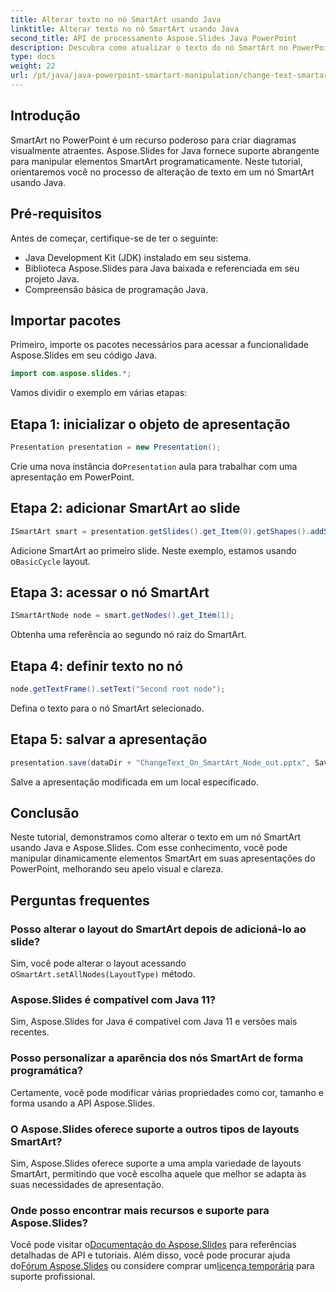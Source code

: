 ```yaml
---
title: Alterar texto no nó SmartArt usando Java
linktitle: Alterar texto no nó SmartArt usando Java
second_title: API de processamento Aspose.Slides Java PowerPoint
description: Descubra como atualizar o texto do nó SmartArt no PowerPoint usando Java com Aspose.Slides, aprimorando a personalização da apresentação.
type: docs
weight: 22
url: /pt/java/java-powerpoint-smartart-manipulation/change-text-smartart-node-java/
---
```

## Introdução
SmartArt no PowerPoint é um recurso poderoso para criar diagramas visualmente atraentes. Aspose.Slides for Java fornece suporte abrangente para manipular elementos SmartArt programaticamente. Neste tutorial, orientaremos você no processo de alteração de texto em um nó SmartArt usando Java.
## Pré-requisitos
Antes de começar, certifique-se de ter o seguinte:
- Java Development Kit (JDK) instalado em seu sistema.
- Biblioteca Aspose.Slides para Java baixada e referenciada em seu projeto Java.
- Compreensão básica de programação Java.

## Importar pacotes
Primeiro, importe os pacotes necessários para acessar a funcionalidade Aspose.Slides em seu código Java.
```java
import com.aspose.slides.*;
```
Vamos dividir o exemplo em várias etapas:
## Etapa 1: inicializar o objeto de apresentação
```java
Presentation presentation = new Presentation();
```
 Crie uma nova instância do`Presentation` aula para trabalhar com uma apresentação em PowerPoint.
## Etapa 2: adicionar SmartArt ao slide
```java
ISmartArt smart = presentation.getSlides().get_Item(0).getShapes().addSmartArt(10, 10, 400, 300, SmartArtLayoutType.BasicCycle);
```
 Adicione SmartArt ao primeiro slide. Neste exemplo, estamos usando o`BasicCycle` layout.
## Etapa 3: acessar o nó SmartArt
```java
ISmartArtNode node = smart.getNodes().get_Item(1);
```
Obtenha uma referência ao segundo nó raiz do SmartArt.
## Etapa 4: definir texto no nó
```java
node.getTextFrame().setText("Second root node");
```
Defina o texto para o nó SmartArt selecionado.
## Etapa 5: salvar a apresentação
```java
presentation.save(dataDir + "ChangeText_On_SmartArt_Node_out.pptx", SaveFormat.Pptx);
```
Salve a apresentação modificada em um local especificado.

## Conclusão
Neste tutorial, demonstramos como alterar o texto em um nó SmartArt usando Java e Aspose.Slides. Com esse conhecimento, você pode manipular dinamicamente elementos SmartArt em suas apresentações do PowerPoint, melhorando seu apelo visual e clareza.
## Perguntas frequentes
### Posso alterar o layout do SmartArt depois de adicioná-lo ao slide?
 Sim, você pode alterar o layout acessando o`SmartArt.setAllNodes(LayoutType)` método.
### Aspose.Slides é compatível com Java 11?
Sim, Aspose.Slides for Java é compatível com Java 11 e versões mais recentes.
### Posso personalizar a aparência dos nós SmartArt de forma programática?
Certamente, você pode modificar várias propriedades como cor, tamanho e forma usando a API Aspose.Slides.
### O Aspose.Slides oferece suporte a outros tipos de layouts SmartArt?
Sim, Aspose.Slides oferece suporte a uma ampla variedade de layouts SmartArt, permitindo que você escolha aquele que melhor se adapta às suas necessidades de apresentação.
### Onde posso encontrar mais recursos e suporte para Aspose.Slides?
 Você pode visitar o[Documentação do Aspose.Slides](https://reference.aspose.com/slides/java/) para referências detalhadas de API e tutoriais. Além disso, você pode procurar ajuda do[Fórum Aspose.Slides](https://forum.aspose.com/c/slides/11) ou considere comprar um[licença temporária](https://purchase.aspose.com/temporary-license/) para suporte profissional.